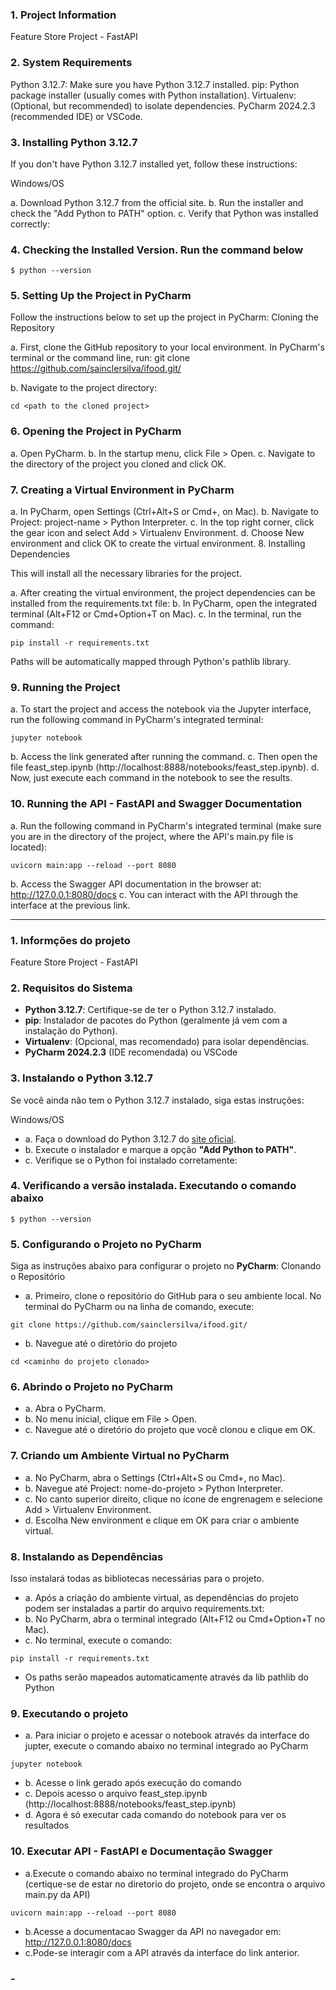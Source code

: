 ### 1. Project Information
Feature Store Project - FastAPI

### 2. System Requirements
Python 3.12.7: Make sure you have Python 3.12.7 installed.
pip: Python package installer (usually comes with Python installation).
Virtualenv: (Optional, but recommended) to isolate dependencies.
PyCharm 2024.2.3 (recommended IDE) or VSCode.

### 3. Installing Python 3.12.7
If you don't have Python 3.12.7 installed yet, follow these instructions:

Windows/OS

a. Download Python 3.12.7 from the official site.
b. Run the installer and check the "Add Python to PATH" option.
c. Verify that Python was installed correctly:

### 4. Checking the Installed Version. Run the command below

`
$ python --version
`

### 5. Setting Up the Project in PyCharm
Follow the instructions below to set up the project in PyCharm: Cloning the Repository

a. First, clone the GitHub repository to your local environment. In PyCharm's terminal or the command line, run:
git clone https://github.com/sainclersilva/ifood.git/

b. Navigate to the project directory:

`
cd <path to the cloned project>
`

### 6. Opening the Project in PyCharm

a. Open PyCharm.
b. In the startup menu, click File > Open.
c. Navigate to the directory of the project you cloned and click OK.

### 7. Creating a Virtual Environment in PyCharm

a. In PyCharm, open Settings (Ctrl+Alt+S or Cmd+, on Mac).
b. Navigate to Project: project-name > Python Interpreter.
c. In the top right corner, click the gear icon and select Add > Virtualenv Environment.
d. Choose New environment and click OK to create the virtual environment.
8. Installing Dependencies

This will install all the necessary libraries for the project.

a. After creating the virtual environment, the project dependencies can be installed from the requirements.txt file:
b. In PyCharm, open the integrated terminal (Alt+F12 or Cmd+Option+T on Mac).
c. In the terminal, run the command:

`
pip install -r requirements.txt
`

Paths will be automatically mapped through Python's pathlib library.

### 9. Running the Project

a. To start the project and access the notebook via the Jupyter interface, run the following command in PyCharm's integrated terminal:

`
jupyter notebook
`

b. Access the link generated after running the command.
c. Then open the file feast_step.ipynb (http://localhost:8888/notebooks/feast_step.ipynb).
d. Now, just execute each command in the notebook to see the results.

### 10. Running the API - FastAPI and Swagger Documentation

a. Run the following command in PyCharm's integrated terminal (make sure you are in the <api> directory of the project, where the API's main.py file is located):

`
uvicorn main:app --reload --port 8080
`

b. Access the Swagger API documentation in the browser at: http://127.0.0.1:8080/docs
c. You can interact with the API through the interface at the previous link.

-----------------------------------------------------------------------

### 1. Informções do projeto
Feature Store Project - FastAPI

### 2. Requisitos do Sistema
- **Python 3.12.7**: Certifique-se de ter o Python 3.12.7 instalado. 
- **pip**: Instalador de pacotes do Python (geralmente já vem com a instalação do Python).
- **Virtualenv**: (Opcional, mas recomendado) para isolar dependências.
- **PyCharm 2024.2.3** (IDE recomendada) ou VSCode


### 3. Instalando o Python 3.12.7
Se você ainda não tem o Python 3.12.7 instalado, siga estas instruções:

Windows/OS

- a. Faça o download do Python 3.12.7 do [site oficial](https://www.python.org/downloads/release/python-3127/).
- b. Execute o instalador e marque a opção **"Add Python to PATH"**.
- c. Verifique se o Python foi instalado corretamente:

### 4. Verificando a versão instalada. Executando o comando abaixo

`
$ python --version
`

### 5. Configurando o Projeto no PyCharm
Siga as instruções abaixo para configurar o projeto no **PyCharm**:
Clonando o Repositório

- a. Primeiro, clone o repositório do GitHub para o seu ambiente local. 
No terminal do PyCharm ou na linha de comando, execute:

`
git clone https://github.com/sainclersilva/ifood.git/
`

- b. Navegue até o diretório do projeto

`
cd <caminho do projeto clonado>
`

### 6. Abrindo o Projeto no PyCharm

- a. Abra o PyCharm.
- b. No menu inicial, clique em File > Open.
- c. Navegue até o diretório do projeto que você clonou e clique em OK.

### 7. Criando um Ambiente Virtual no PyCharm

- a. No PyCharm, abra o Settings (Ctrl+Alt+S ou Cmd+, no Mac).
- b. Navegue até Project: nome-do-projeto > Python Interpreter.
- c. No canto superior direito, clique no ícone de engrenagem e selecione Add > Virtualenv Environment.
- d. Escolha New environment e clique em OK para criar o ambiente virtual.


### 8. Instalando as Dependências
Isso instalará todas as bibliotecas necessárias para o projeto.

- a. Após a criação do ambiente virtual, as dependências do projeto podem ser instaladas a partir do arquivo requirements.txt:
- b. No PyCharm, abra o terminal integrado (Alt+F12 ou Cmd+Option+T no Mac).
- c. No terminal, execute o comando:

`
pip install -r requirements.txt
`

- Os paths serão mapeados automaticamente através da lib pathlib do Python

### 9. Executando o projeto

- a. Para iniciar o projeto e acessar o notebook através da interface do jupter,
execute o comando abaixo no terminal integrado ao PyCharm

`
jupyter notebook
`

- b. Acesse o link gerado após execução do comando
- c. Depois acesso o arquivo feast_step.ipynb (http://localhost:8888/notebooks/feast_step.ipynb)
- d. Agora é só executar cada comando do notebook para ver os resultados

### 10. Executar API - FastAPI e Documentação Swagger

- a.Execute o comando abaixo no terminal integrado do PyCharm
  (certique-se de estar no diretorio <api> do projeto, onde se encontra o arquivo main.py da API)

`
uvicorn main:app --reload --port 8080
`

- b.Acesse a documentacao Swagger da API no navegador em: http://127.0.0.1:8080/docs
- c.Pode-se interagir com a API através da interface do link anterior.

### - ###